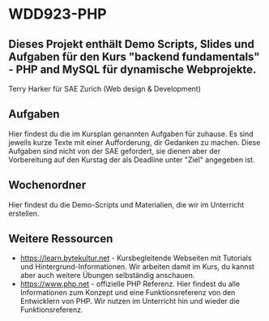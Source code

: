 # WDD923-PHP
Dieses Projekt enthält Demo Scripts, Slides und Aufgaben für den Kurs "backend fundamentals" - PHP and MySQL für dynamische Webprojekte.
---
Terry Harker für SAE Zurich (Web design & Development)

## Aufgaben
Hier findest du die im Kursplan genannten Aufgaben für zuhause. Es sind jeweils kurze Texte mit einer Aufforderung, dir Gedanken zu machen. Diese Aufgaben sind nicht von der SAE gefordert, sie dienen aber der Vorbereitung auf den Kurstag der als Deadline unter "Ziel" angegeben ist.

## Wochenordner
Hier findest du die Demo-Scripts und Materialien, die wir im Unterricht erstellen.

## Weitere Ressourcen
- https://learn.bytekultur.net - Kursbegleitende Webseiten mit Tutorials und Hintergrund-Informationen. Wir arbeiten damit im Kurs, du kannst aber auch weitere Übungen selbständig anschauen.
- https://www.php.net - offizielle PHP Referenz. Hier findest du alle Informationen zum Konzept und eine Funktionsreferenz von den Entwicklern von PHP. Wir nutzen im Unterricht hin und wieder die Funktionsreferenz.
